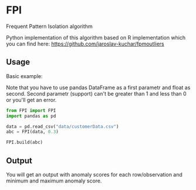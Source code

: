 # FPI
Frequent Pattern Isolation algorithm 

Python implementation of this algorithm based on R implementation which you can find here:
https://github.com/jaroslav-kuchar/fpmoutliers

## Usage

Basic example:

Note that you have to use pandas DataFrame as a first parametr and float as second. Second parametr (support) can't be greater than 1 and less than 0 or you'll get an error.

```python
from FPI import FPI
import pandas as pd

data = pd.read_csv("data/customerData.csv")
abc = FPI(data, 0.3)

FPI.build(abc)
```

## Output
You will get an output with anomaly scores for each row/observation and minimum and maximum anomaly score.
